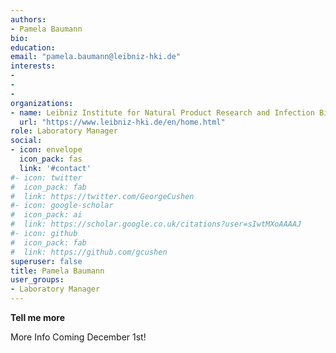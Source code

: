 ```yaml
---
authors:
- Pamela Baumann
bio:  
education: 
email: "pamela.baumann@leibniz-hki.de"
interests:
- 
- 
- 
organizations:
- name: Leibniz Institute for Natural Product Research and Infection Biology (Leibniz-HKI)
  url: "https://www.leibniz-hki.de/en/home.html"
role: Laboratory Manager
social:
- icon: envelope
  icon_pack: fas
  link: '#contact'
#- icon: twitter
#  icon_pack: fab
#  link: https://twitter.com/GeorgeCushen
#- icon: google-scholar
#  icon_pack: ai
#  link: https://scholar.google.co.uk/citations?user=sIwtMXoAAAAJ
#- icon: github
#  icon_pack: fab
#  link: https://github.com/gcushen
superuser: false
title: Pamela Baumann
user_groups:
- Laboratory Manager
---
```


__Tell me more__

More Info Coming December 1st!